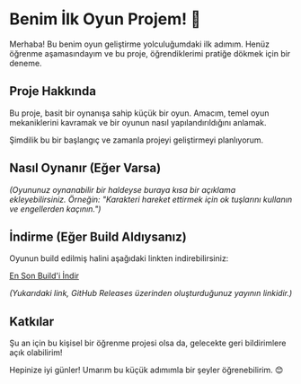 # Benim İlk Oyun Projem! 👋

Merhaba! Bu benim oyun geliştirme yolculuğumdaki ilk adımım. Henüz öğrenme aşamasındayım ve bu proje, öğrendiklerimi pratiğe dökmek için bir deneme.

## Proje Hakkında

Bu proje, basit bir oynanışa sahip küçük bir oyun. Amacım, temel oyun mekaniklerini kavramak ve bir oyunun nasıl yapılandırıldığını anlamak.

Şimdilik bu bir başlangıç ve zamanla projeyi geliştirmeyi planlıyorum.

## Nasıl Oynanır (Eğer Varsa)

*(Oyununuz oynanabilir bir haldeyse buraya kısa bir açıklama ekleyebilirsiniz. Örneğin: "Karakteri hareket ettirmek için ok tuşlarını kullanın ve engellerden kaçının.")*

## İndirme (Eğer Build Aldıysanız)

Oyunun build edilmiş halini aşağıdaki linkten indirebilirsiniz:

[En Son Build'i İndir](https://github.com/developerfatma/Roll-a-Ball/releases/tag/v1.0.0-beta)

*(Yukarıdaki link, GitHub Releases üzerinden oluşturduğunuz yayının linkidir.)*

## Katkılar

Şu an için bu kişisel bir öğrenme projesi olsa da, gelecekte geri bildirimlere açık olabilirim!

Hepinize iyi günler! Umarım bu küçük adımımla bir şeyler öğrenebilirim. 😊
